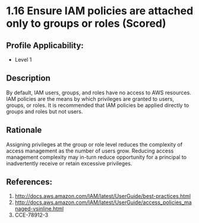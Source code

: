 # 1.16 Ensure IAM policies are attached only to groups or roles (Scored)

## Profile Applicability:

- Level 1

## Description

By default, IAM users, groups, and roles have no access to AWS resources. IAM policies are
the means by which privileges are granted to users, groups, or roles. It is recommended
that IAM policies be applied directly to groups and roles but not users.

## Rationale

Assigning privileges at the group or role level reduces the complexity of access management as the number of users grow. Reducing access management complexity may in-turn reduce opportunity for a principal to inadvertently receive or retain excessive privileges.

## References:
1. http://docs.aws.amazon.com/IAM/latest/UserGuide/best-practices.html
2. http://docs.aws.amazon.com/IAM/latest/UserGuide/access_policies_managed-vsinline.html
3. CCE-78912-3